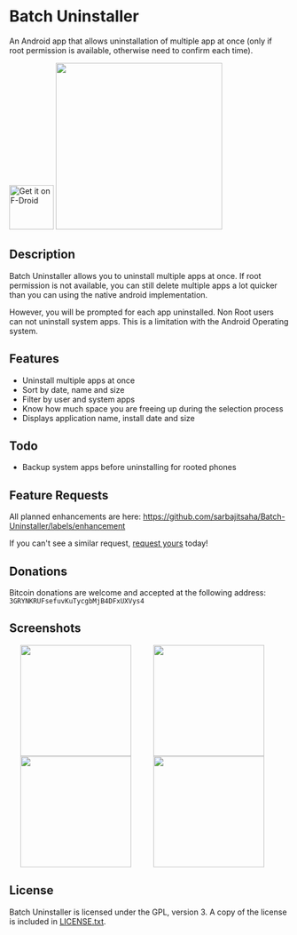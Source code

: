 # Batch Uninstaller
An Android app that allows uninstallation of multiple app at once (only if root permission is available, otherwise need to confirm each time).

<a href="https://f-droid.org/packages/com.saha.batchuninstaller/" target="_blank">
<img src="https://f-droid.org/badge/get-it-on.png" alt="Get it on F-Droid" height="80"/></a>

<img src="screenshots/1.png" width="300">

## Description

Batch Uninstaller allows you to uninstall multiple apps at once. If root permission is not available, you can still delete multiple apps a lot quicker than you can using the native android implementation.
 
However, you will be prompted for each app uninstalled. Non Root users can not uninstall system apps. This is a limitation with the Android Operating system.


## Features

* Uninstall multiple apps at once
* Sort by date, name and size
* Filter by user and system apps
* Know how much space you are freeing up during the selection process
* Displays application name, install date and size

## Todo

* Backup system apps before uninstalling for rooted phones

## Feature Requests

All planned enhancements are here: https://github.com/sarbajitsaha/Batch-Uninstaller/labels/enhancement

If you can't see a similar request, [request yours](https://github.com/sarbajitsaha/Batch-Uninstaller/issues/new) today!

## Donations

Bitcoin donations are welcome and accepted at the following address:
`3GRYNKRUFsefuvKuTycgbMjB4DFxUXVys4`

## Screenshots

<!--<img src="screenshots/1.png" width="200" hspace="20" align="left">-->
<img src="screenshots/2.png" width="200" hspace="20" align="left">
<img src="screenshots/3.png" width="200" hspace="20" align="left">
<img src="screenshots/4.png" width="200" hspace="20" align="left">
<img src="screenshots/5.png" width="200" hspace="20">

## License

Batch Uninstaller is licensed under the GPL, version 3. A copy of the license is
included in [LICENSE.txt](LICENSE.txt).
